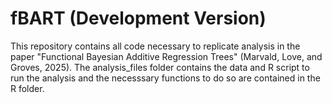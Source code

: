 # fBART (Development Version)

This repository contains all code necessary to replicate analysis in the paper
"Functional Bayesian Additive Regression Trees" (Marvald, Love, and Groves, 2025). The
analysis_files folder contains the data and R script to run the analysis and the necesssary
functions to do so are contained in the R folder.

